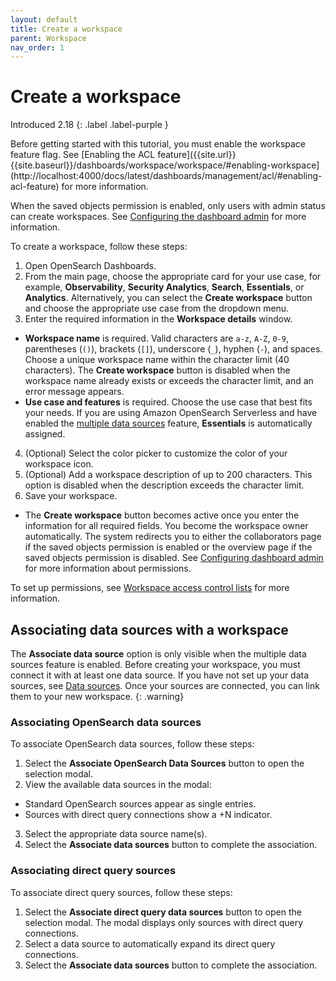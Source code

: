 ```yaml
---
layout: default
title: Create a workspace
parent: Workspace
nav_order: 1
---
```


# Create a workspace
Introduced 2.18
{: .label .label-purple }

Before getting started with this tutorial, you must enable the workspace feature flag. See [Enabling the ACL feature]({{site.url}}{{site.baseurl}}/dashboards/workspace/workspace/#enabling-workspace](http://localhost:4000/docs/latest/dashboards/management/acl/#enabling-acl-feature) for more information.

When the saved objects permission is enabled, only users with admin status can create workspaces. See [Configuring the dashboard admin]({{site.url}}{{site.baseurl}}/dashboards/workspace/workspace-acl/#config-dashboard-admin) for more information. 

To create a workspace, follow these steps:

1. Open OpenSearch Dashboards.
2. From the main page, choose the appropriate card for your use case, for example, **Observability**, **Security Analytics**, **Search**, **Essentials**, or **Analytics**. Alternatively, you can select the **Create workspace** button and choose the appropriate use case from the dropdown menu.
3. Enter the required information in the **Workspace details** window.
  - **Workspace name** is required. Valid characters are `a-z`, `A-Z`, `0-9`, parentheses (`()`), brackets (`[]`), underscore (`_`), hyphen (`-`), and spaces. Choose a unique workspace name within the character limit (40 characters). The **Create workspace** button is disabled when the workspace name already exists or exceeds the character limit, and an error message appears.
  - **Use case and features** is required. Choose the use case that best fits your needs. If you are using Amazon OpenSearch Serverless and have enabled the [multiple data sources]({{site.url}}{{site.baseurl}}/dashboards/management/data-sources/) feature, **Essentials** is automatically assigned. 
4. (Optional) Select the color picker to customize the color of your workspace icon.
5. (Optional) Add a workspace description of up to 200 characters. This option is disabled when the description exceeds the character limit.
6. Save your workspace.
  - The **Create workspace** button becomes active once you enter the information for all required fields. You become the workspace owner automatically. The system redirects you to either the collaborators page if the saved objects permission is enabled or the overview page if the saved objects permission is disabled. See [Configuring dashboard admin]({{site.url}}{{site.baseurl}}/dashboards/workspace/workspace-acl/#config-dashboard-admin) for more information about permissions.

To set up permissions, see [Workspace access control lists]({{site.url}}{{site.baseurl}}/dashboards/workspace/workspace-acl/) for more information.

## Associating data sources with a workspace

The **Associate data source** option is only visible when the multiple data sources feature is enabled. Before creating your workspace, you must connect it with at least one data source. If you have not set up your data sources, see [Data sources]({{site.url}}{{site.baseurl}}/dashboards/management/data-sources/). Once your sources are connected, you can link them to your new workspace.
{: .warning}

### Associating OpenSearch data sources

To associate OpenSearch data sources, follow these steps: 

1. Select the **Associate OpenSearch Data Sources** button to open the selection modal.
2. View the available data sources in the modal:
  - Standard OpenSearch sources appear as single entries.
  - Sources with direct query connections show a +N indicator.
3. Select the appropriate data source name(s).
4. Select the **Associate data sources** button to complete the association.

### Associating direct query sources

To associate direct query sources, follow these steps: 

1. Select the **Associate direct query data sources** button to open the selection modal. The modal displays only sources with direct query connections.
2. Select a data source to automatically expand its direct query connections.
3. Select the **Associate data sources** button to complete the association.
